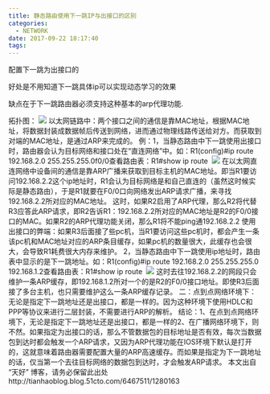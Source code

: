 ```yaml
---
title: 静态路由使用下一跳IP与出接口的区别
categories:
  - NETWORK
date: 2017-09-22 18:17:40
tags:
---
```




配置下一跳为出接口的

好处是不用知道下一跳具体ip可以实现动态学习的效果

缺点在于下一跳路由器必须支持这种基本的arp代理功能.



拓扑图： [![](http://img1.51cto.com/attachment/201308/210834964.png)](http://img1.51cto.com/attachment/201308/210834964.png) 
以太网链路中：两个接口之间的通信是靠MAC地址，根据MAC地址，将数据封装成数据帧后传送到网络，进而通过物理线路传送给对方。而获取到对端的MAC地址，是通过ARP来完成的。
例：1，当静态路由中下一跳使用出接口时，路由器会认为目标网络和接口处在“直连网络”中。如：R1(config)#ip route 192.168.2.0 255.255.255.0f0/0查看路由表：R1#show ip route  [![](http://img1.51cto.com/attachment/201308/210834122.png)](http://img1.51cto.com/attachment/201308/210834122.png) 
在以太网直连网络中设备间的通信是靠ARP广播来获取到目标主机的MAC地址。即当R1要访问192.168.2.2这个ip地址时，R1会认为目标网络是和自己直连的（虽然这时候实际是静态路由），于是R1就要在F0/0口向网络发出ARP请求广播，来寻找192.168.2.2所对应的MAC地址。
这时，如果R2启用了ARP代理，那么R2将代替R3应答此ARP请求，即R2告诉R1：192.168.2.2所对应的MAC地址是R2的F0/0接口的MAC。如果R2的ARP代理功能关闭，那么R1将不能ping通192.168.2.2
使用出接口的弊端：如果R3后面接了些pc机，当R1要访问这些pc机时，都会产生一条该pc机和MAC地址对应的ARP条目缓存，如果pc机的数量很大，此缓存也会很大，会导致R1耗费很大内存来维护。
2，当静态路由中下一跳使用ip地址时，路由表中显示的是下一跳地址。如：R1(config)#ip route 192.168.2.0 255.255.255.0 192.168.1.2查看路由表：R1#show ip route  [![](http://img1.51cto.com/attachment/201308/210835833.png)](http://img1.51cto.com/attachment/201308/210835833.png) 
这时去往192.168.2.2的网段只会维护一条ARP缓存，即192.168.1.2所对一个的是R2的F0/0接口地址。即使R3后面接了多台主机，也只需要维护这么一条ARP缓存记录。
二：点到点网络环境下：无论是指定下一跳地址还是出接口，都是一样的。因为这种环境下使用HDLC和PPP等协议来进行二层封装，不需要进行ARP的解析。
结论：1、在点到点网络环境下，无论是指定下一跳地址还是出接口，都是一样的2、在广播网络环境下，则不然。如果指定为出接口的话，那么不管数据包的目标地址是否有效，每次当数据包到达时都会触发一个ARP请求，又因为ARP代理功能在IOS环境下默认是打开的，这就意味着路由器需要配置大量的ARP高速缓存。而如果是指定为下一跳地址的话，仅当第一个去往目标网络的数据包到达时，才会触发ARP请求。
本文出自 “天好” 博客，请务必保留此出处http://tianhaoblog.blog.51cto.com/6467511/1280163